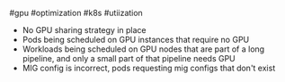#gpu #optimization #k8s #utiization

- No GPU sharing strategy in place
- Pods being scheduled on GPU instances that require no GPU
- Workloads being scheduled on GPU nodes that are part of a long pipeline, and only a small part of that pipeline needs GPU
- MIG config is incorrect, pods requesting mig configs that don't exist